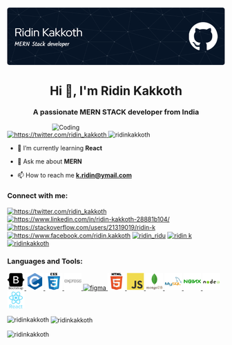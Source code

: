 ![MasterHead](https://github.com/RidinKakkoth/RidinKakkoth/blob/main/github-header-image.png)
<h1 align="center">Hi 👋, I'm Ridin Kakkoth</h1>
<h3 align="center">A passionate MERN STACK developer from India</h3>
<img align="right" alt="Coding" width="400" src="https://camo.githubusercontent.com/cae12fddd9d6982901d82580bdf321d81fb299141098ca1c2d4891870827bf17/68747470733a2f2f6d69726f2e6d656469756d2e636f6d2f6d61782f313336302f302a37513379765349765f7430696f4a2d5a2e676966">



<p align="left">
  <a href="https://twitter.com/ridin_kakkoth" target="blank">
    <img src="https://raw.githubusercontent.com/rahuldkjain/github-profile-readme-generator/master/src/images/icons/Social/twitter.svg" alt="https://twitter.com/ridin_kakkoth" height="30" width="40" />
  </a>
  <img src="https://komarev.com/ghpvc/?username=ridinkakkoth&label=Profile%20views&color=0e75b6&style=flat" alt="ridinkakkoth" />
</p>


- 🌱 I’m currently learning **React**

- 💬 Ask me about **MERN**

- 📫 How to reach me **k.ridin@ymail.com**

<h3 align="left">Connect with me:</h3>
<p align="left">
<a href="https://twitter.com/ridin_kakkoth" target="blank"><img align="center" src="https://raw.githubusercontent.com/rahuldkjain/github-profile-readme-generator/master/src/images/icons/Social/twitter.svg" alt="https://twitter.com/ridin_kakkoth" height="30" width="40" /></a>
<a href="https://linkedin.com/in/ridin-kakkoth-28881b104/" target="blank"><img align="center" src="https://raw.githubusercontent.com/rahuldkjain/github-profile-readme-generator/master/src/images/icons/Social/linked-in-alt.svg" alt="https://www.linkedin.com/in/ridin-kakkoth-28881b104/" height="30" width="40" /></a>
<a href="https://stackoverflow.com/users/21319019/ridin-k" target="blank"><img align="center" src="https://raw.githubusercontent.com/rahuldkjain/github-profile-readme-generator/master/src/images/icons/Social/stack-overflow.svg" alt="https://stackoverflow.com/users/21319019/ridin-k" height="30" width="40" /></a>
<a href="https://fb.com/ridin.kakkoth" target="blank"><img align="center" src="https://raw.githubusercontent.com/rahuldkjain/github-profile-readme-generator/master/src/images/icons/Social/facebook.svg" alt="https://www.facebook.com/ridin.kakkoth" height="30" width="40" /></a>
<a href="https://instagram.com/ridin_ridu" target="blank"><img align="center" src="https://raw.githubusercontent.com/rahuldkjain/github-profile-readme-generator/master/src/images/icons/Social/instagram.svg" alt="ridin_ridu" height="30" width="40" /></a>
<a href="https://www.youtube.com/c/ridin k" target="blank"><img align="center" src="https://raw.githubusercontent.com/rahuldkjain/github-profile-readme-generator/master/src/images/icons/Social/youtube.svg" alt="ridin k" height="30" width="40" /></a>
<a href="https://www.leetcode.com/ridinkakkoth" target="blank"><img align="center" src="https://raw.githubusercontent.com/rahuldkjain/github-profile-readme-generator/master/src/images/icons/Social/leet-code.svg" alt="ridinkakkoth" height="30" width="40" /></a>
</p>

<h3 align="left">Languages and Tools:</h3>
<p align="left"> <a href="https://getbootstrap.com" target="_blank" rel="noreferrer"> <img src="https://raw.githubusercontent.com/devicons/devicon/master/icons/bootstrap/bootstrap-plain-wordmark.svg" alt="bootstrap" width="40" height="40"/> </a> <a href="https://www.cprogramming.com/" target="_blank" rel="noreferrer"> <img src="https://raw.githubusercontent.com/devicons/devicon/master/icons/c/c-original.svg" alt="c" width="40" height="40"/> </a> <a href="https://www.w3schools.com/css/" target="_blank" rel="noreferrer"> <img src="https://raw.githubusercontent.com/devicons/devicon/master/icons/css3/css3-original-wordmark.svg" alt="css3" width="40" height="40"/> </a> <a href="https://expressjs.com" target="_blank" rel="noreferrer"> <img src="https://raw.githubusercontent.com/devicons/devicon/master/icons/express/express-original-wordmark.svg" alt="express" width="40" height="40"/> </a> <a href="https://www.figma.com/" target="_blank" rel="noreferrer"> <img src="https://www.vectorlogo.zone/logos/figma/figma-icon.svg" alt="figma" width="40" height="40"/> </a> <a href="https://www.w3.org/html/" target="_blank" rel="noreferrer"> <img src="https://raw.githubusercontent.com/devicons/devicon/master/icons/html5/html5-original-wordmark.svg" alt="html5" width="40" height="40"/> </a> <a href="https://developer.mozilla.org/en-US/docs/Web/JavaScript" target="_blank" rel="noreferrer"> <img src="https://raw.githubusercontent.com/devicons/devicon/master/icons/javascript/javascript-original.svg" alt="javascript" width="40" height="40"/> </a> <a href="https://www.mongodb.com/" target="_blank" rel="noreferrer"> <img src="https://raw.githubusercontent.com/devicons/devicon/master/icons/mongodb/mongodb-original-wordmark.svg" alt="mongodb" width="40" height="40"/> </a> <a href="https://www.mysql.com/" target="_blank" rel="noreferrer"> <img src="https://raw.githubusercontent.com/devicons/devicon/master/icons/mysql/mysql-original-wordmark.svg" alt="mysql" width="40" height="40"/> </a> <a href="https://www.nginx.com" target="_blank" rel="noreferrer"> <img src="https://raw.githubusercontent.com/devicons/devicon/master/icons/nginx/nginx-original.svg" alt="nginx" width="40" height="40"/> </a> <a href="https://nodejs.org" target="_blank" rel="noreferrer"> <img src="https://raw.githubusercontent.com/devicons/devicon/master/icons/nodejs/nodejs-original-wordmark.svg" alt="nodejs" width="40" height="40"/> </a> <a href="https://reactjs.org/" target="_blank" rel="noreferrer"> <img src="https://raw.githubusercontent.com/devicons/devicon/master/icons/react/react-original-wordmark.svg" alt="react" width="40" height="40"/> </a> </p>

<p><img align="left" src="https://github-readme-stats.vercel.app/api/top-langs?username=ridinkakkoth&show_icons=true&locale=en&layout=compact" alt="ridinkakkoth" /></p>

<p>&nbsp;<img align="center" src="https://github-readme-stats.vercel.app/api?username=ridinkakkoth&show_icons=true&locale=en" alt="ridinkakkoth" /></p>

<p><img align="center" src="https://github-readme-streak-stats.herokuapp.com/?user=ridinkakkoth&" alt="ridinkakkoth" /></p>
